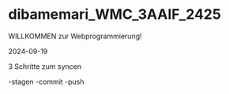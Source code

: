 
# dibamemari_WMC_3AAIF_2425
WILLKOMMEN zur Webprogrammierung!

2024-09-19

3 Schritte zum syncen

-stagen
-commit
-push
